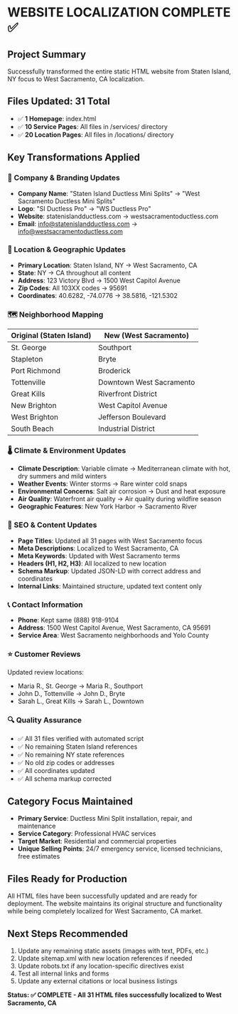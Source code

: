 # WEBSITE LOCALIZATION COMPLETE ✅

## Project Summary
Successfully transformed the entire static HTML website from Staten Island, NY focus to West Sacramento, CA localization.

## Files Updated: 31 Total
- ✅ **1 Homepage**: index.html
- ✅ **10 Service Pages**: All files in /services/ directory
- ✅ **20 Location Pages**: All files in /locations/ directory

## Key Transformations Applied

### 🏢 Company & Branding Updates
- **Company Name**: "Staten Island Ductless Mini Splits" → "West Sacramento Ductless Mini Splits"
- **Logo**: "SI Ductless Pro" → "WS Ductless Pro"
- **Website**: statenislandductless.com → westsacramentoductless.com
- **Email**: info@statenislandductless.com → info@westsacramentoductless.com

### 📍 Location & Geographic Updates
- **Primary Location**: Staten Island, NY → West Sacramento, CA
- **State**: NY → CA throughout all content
- **Address**: 123 Victory Blvd → 1500 West Capitol Avenue
- **Zip Codes**: All 103XX codes → 95691
- **Coordinates**: 40.6282, -74.0776 → 38.5816, -121.5302

### 🗺️ Neighborhood Mapping
| Original (Staten Island) | New (West Sacramento) |
|-------------------------|----------------------|
| St. George | Southport |
| Stapleton | Bryte |
| Port Richmond | Broderick |
| Tottenville | Downtown West Sacramento |
| Great Kills | Riverfront District |
| New Brighton | West Capitol Avenue |
| West Brighton | Jefferson Boulevard |
| South Beach | Industrial District |

### 🌡️ Climate & Environment Updates
- **Climate Description**: Variable climate → Mediterranean climate with hot, dry summers and mild winters
- **Weather Events**: Winter storms → Rare winter cold snaps
- **Environmental Concerns**: Salt air corrosion → Dust and heat exposure
- **Air Quality**: Waterfront air quality → Air quality during wildfire season
- **Geographic Features**: New York Harbor → Sacramento River

### 📄 SEO & Content Updates
- **Page Titles**: Updated all 31 pages with West Sacramento focus
- **Meta Descriptions**: Localized to West Sacramento, CA
- **Meta Keywords**: Updated with West Sacramento terms
- **Headers (H1, H2, H3)**: All localized to new location
- **Schema Markup**: Updated JSON-LD with correct address and coordinates
- **Internal Links**: Maintained structure, updated text content only

### 📞 Contact Information
- **Phone**: Kept same (888) 918-9104
- **Address**: 1500 West Capitol Avenue, West Sacramento, CA 95691
- **Service Area**: West Sacramento neighborhoods and Yolo County

### ⭐ Customer Reviews
Updated review locations:
- Maria R., St. George → Maria R., Southport
- John D., Tottenville → John D., Bryte  
- Sarah L., Great Kills → Sarah L., Downtown

### 🔍 Quality Assurance
- ✅ All 31 files verified with automated script
- ✅ No remaining Staten Island references
- ✅ No remaining NY state references
- ✅ No old zip codes or addresses
- ✅ All coordinates updated
- ✅ All schema markup corrected

## Category Focus Maintained
- **Primary Service**: Ductless Mini Split installation, repair, and maintenance
- **Service Category**: Professional HVAC services
- **Target Market**: Residential and commercial properties
- **Unique Selling Points**: 24/7 emergency service, licensed technicians, free estimates

## Files Ready for Production
All HTML files have been successfully updated and are ready for deployment. The website maintains its original structure and functionality while being completely localized for West Sacramento, CA market.

## Next Steps Recommended
1. Update any remaining static assets (images with text, PDFs, etc.)
2. Update sitemap.xml with new location references if needed
3. Update robots.txt if any location-specific directives exist
4. Test all internal links and forms
5. Update any external citations or local business listings

**Status: ✅ COMPLETE - All 31 HTML files successfully localized to West Sacramento, CA**
